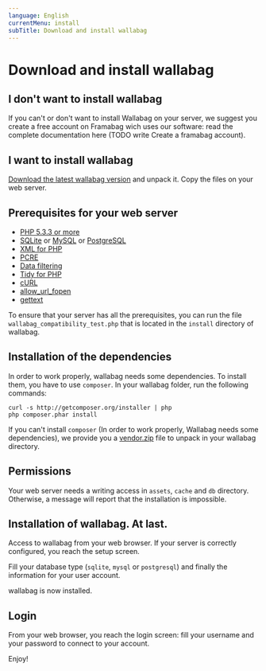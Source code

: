 ```yaml
---
language: English
currentMenu: install
subTitle: Download and install wallabag
---
```


# Download and install wallabag
## I don't want to install wallabag

If you can't or don't want to install Wallabag on your server, we suggest you create a free account on Framabag wich uses our software: read the complete documentation here (TODO write Create a framabag account).

## I want to install wallabag

[Download the latest wallabag version](http://wllbg.org/latest) and unpack it. Copy the files on your web server.

## Prerequisites for your web server

* [PHP 5.3.3 or more](http://php.net/manual/en/install.php)
* [SQLite](http://php.net/manual/en/book.sqlite.php) or [MySQL](http://php.net/manual/fr/book.mysql.php) or [PostgreSQL](http://php.net/manual/en/book.pgsql.php)
* [XML for PHP](http://php.net/xml)
* [PCRE](http://php.net/pcre)
* [Data filtering](http://php.net/manual/book.filter.php)
* [Tidy for PHP](http://php.net/tidy)
* [cURL](http://php.net/curl)
* [allow_url_fopen](http://www.php.net/manual/en/filesystem.configuration.php#ini.allow-url-fopen)
* [gettext](http://php.net/manual/en/book.gettext.php)

To ensure that your server has all the prerequisites, you can run the file `wallabag_compatibility_test.php` that is located in the `install` directory of wallabag.

## Installation of the dependencies

In order to work properly, wallabag needs some dependencies. To install them, you have to use `composer`. In your wallabag folder, run the following commands:

    curl -s http://getcomposer.org/installer | php
    php composer.phar install

If you can't install `composer` (In order to work properly, Wallabag needs some dependencies), we provide you a [vendor.zip](http://wllbg.org/vendor) file to unpack in your wallabag directory.

## Permissions

Your web server needs a writing access in `assets`, `cache` and `db` directory. Otherwise, a message will report that the installation is impossible.

## Installation of wallabag. At last.

Access to wallabag from your web browser. If your server is correctly configured, you reach the setup screen.

Fill your database type (`sqlite`, `mysql` or `postgresql`) and finally the information for your user account.

wallabag is now installed.

## Login

From your web browser, you reach the login screen: fill your username and your password to connect to your account.

Enjoy!